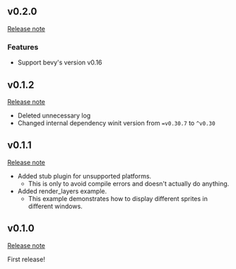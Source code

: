 ## v0.2.0

[Release note](https://github.com/not-elm/bevy_child_window/releases/tag/v0.2.0)

### Features

- Support bevy's version v0.16

## v0.1.2

[Release note](https://github.com/not-elm/bevy_child_window/releases/tag/v0.1.2)

- Deleted unnecessary log
- Changed internal dependency winit version from `=v0.30.7` to `^v0.30`

## v0.1.1

[Release note](https://github.com/not-elm/bevy_child_window/releases/tag/v0.1.1)

- Added stub plugin for unsupported platforms.
    - This is only to avoid compile errors and doesn't actually do anything.
- Added render_layers example.
    - This example demonstrates how to display different sprites in different windows.

## v0.1.0

[Release note](https://github.com/not-elm/bevy_child_window/releases/tag/v0.1.0)

First release!